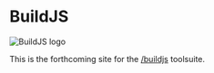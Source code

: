 # BuildJS

![BuildJS logo](/buildjs/buildjs-site/assets/img/buildjs.png)

This is the forthcoming site for the [/buildjs](BuildJS) toolsuite.